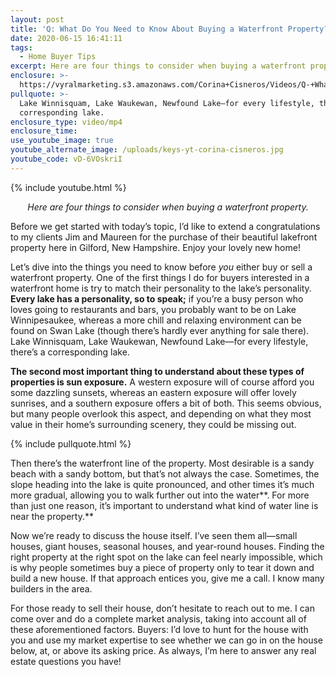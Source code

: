 ```yaml
---
layout: post
title: 'Q: What Do You Need to Know About Buying a Waterfront Property?'
date: 2020-06-15 16:41:11
tags:
  - Home Buyer Tips
excerpt: Here are four things to consider when buying a waterfront property.
enclosure: >-
  https://vyralmarketing.s3.amazonaws.com/Corina+Cisneros/Videos/Q-+What+Do+You+Need+to+Know+About+Buying+a+Waterfront+Property_.mp4
pullquote: >-
  Lake Winnisquam, Lake Waukewan, Newfound Lake—for every lifestyle, there’s a
  corresponding lake.
enclosure_type: video/mp4
enclosure_time:
use_youtube_image: true
youtube_alternate_image: /uploads/keys-yt-corina-cisneros.jpg
youtube_code: vD-6VOskriI
---
```


{% include youtube.html %}

<p style="text-align:center"><em>Here are four things to consider when buying a waterfront property.</em></p>

Before we get started with today’s topic, I’d like to extend a congratulations to my clients Jim and Maureen for the purchase of their beautiful lakefront property here in Gilford, New Hampshire. Enjoy your lovely new home!&nbsp;

Let’s dive into the things you need to know before *you* either buy or sell a waterfront property. One of the first things I do for buyers interested in a waterfront home is try to match their personality to the lake’s personality. **Every lake has a personality, so to speak;** if you’re a busy person who loves going to restaurants and bars, you probably want to be on Lake Winnipesaukee, whereas a more chill and relaxing environment can be found on Swan Lake (though there’s hardly ever anything for sale there). Lake Winnisquam, Lake Waukewan, Newfound Lake—for every lifestyle, there’s a corresponding lake.&nbsp;

**The second most important thing to understand about these types of properties is sun exposure.** A western exposure will of course afford you some dazzling sunsets, whereas an eastern exposure will offer lovely sunrises, and a southern exposure offers a bit of both. This seems obvious, but many people overlook this aspect, and depending on what they most value in their home’s surrounding scenery, they could be missing out.&nbsp;

{% include pullquote.html %}

Then there’s the waterfront line of the property. Most desirable is a sandy beach with a sandy bottom, but that’s not always the case. Sometimes, the slope heading into the lake is quite pronounced, and other times it’s much more gradual, allowing you to walk further out into the water**. For more than just one reason, it’s important to understand what kind of water line is near the property.**&nbsp;

Now we’re ready to discuss the house itself. I’ve seen them all—small houses, giant houses, seasonal houses, and year-round houses. Finding the right property at the right spot on the lake can feel nearly impossible, which is why people sometimes buy a piece of property only to tear it down and build a new house. If that approach entices you, give me a call. I know many builders in the area.&nbsp;

For those ready to sell their house, don’t hesitate to reach out to me. I can come over and do a complete market analysis, taking into account all of these aforementioned factors. Buyers: I’d love to hunt for the house with you and use my market expertise to see whether we can go in on the house below, at, or above its asking price. As always, I’m here to answer any real estate questions you have!
